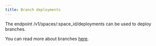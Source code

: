```yaml
---
title: Branch deployments
---
```


The endpoint /v1/spaces/:space_id/deployments can be used to deploy branches.

You can read more about branches [here](https://www.storyblok.com/docs/setup-branches-and-releases#pipeline-stage).

